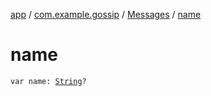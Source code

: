 [app](../../index.md) / [com.example.gossip](../index.md) / [Messages](index.md) / [name](./name.md)

# name

`var name: `[`String`](https://kotlinlang.org/api/latest/jvm/stdlib/kotlin/-string/index.html)`?`